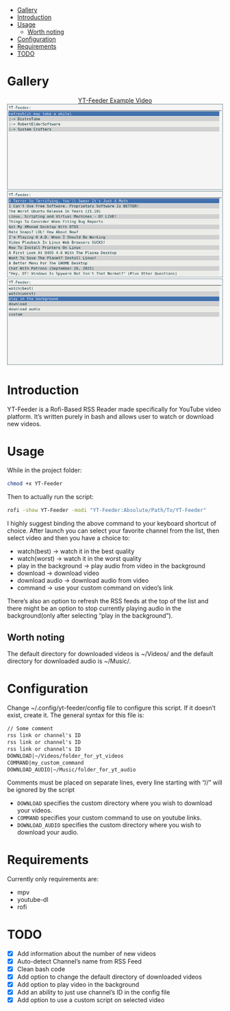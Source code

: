 - [Gallery](#orgd583cfa)
- [Introduction](#org4bb8cd2)
- [Usage](#org3350588)
  - [Worth noting](#org4c9b73e)
- [Configuration](#org36257a9)
- [Requirements](#org2f30f84)
- [TODO](#org971f9a2)


<a id="orgd583cfa"></a>

# Gallery


<p align="center">
  <a href="https://youtu.be/V2Oi5kPDTj4" style="bold" align="center">YT-Feeder Example Video</a>
  <img src="./src/yt-feeder-1.png" width="700">
  <img src="./src/yt-feeder-2.png" width="700">
  <img src="./src/yt-feeder-3.png" width="700">
</p>


<a id="org4bb8cd2"></a>

# Introduction

YT-Feeder is a Rofi-Based RSS Reader made specifically for YouTube video platform. It&rsquo;s written purely in bash and allows user to watch or download new videos.


<a id="org3350588"></a>

# Usage

While in the project folder:

```bash
chmod +x YT-Feeder
```

Then to actually run the script:

```bash
rofi -show YT-Feeder -modi "YT-Feeder:Absolute/Path/To/YT-Feeder"
```

I highly suggest binding the above command to your keyboard shortcut of choice. After launch you can select your favorite channel from the list, then select video and then you have a choice to:

-   watch(best) -> watch it in the best quality
-   watch(worst) -> watch it in the worst quality
-   play in the background -> play audio from video in the background
-   download -> download video
-   download audio -> download audio from video
-   command -> use your custom command on video&rsquo;s link

There&rsquo;s also an option to refresh the RSS feeds at the top of the list and there might be an option to stop currently playing audio in the background(only after selecting &ldquo;play in the background&rdquo;).


<a id="org4c9b73e"></a>

## Worth noting

The default directory for downloaded videos is ~/Videos/ and the default directory for downloaded audio is ~/Music/.


<a id="org36257a9"></a>

# Configuration

Change ~/.config/yt-feeder/config file to configure this script. If it doesn&rsquo;t exist, create it. The general syntax for this file is:

```
// Some comment
rss link or channel's ID
rss link or channel's ID
rss link or channel's ID
DOWNLOAD|~/Videos/folder_for_yt_videos
COMMAND|my_custom_command
DOWNLOAD_AUDIO|~/Music/folder_for_yt_audio
```

Comments must be placed on separate lines, every line starting with &ldquo;//&rdquo; will be ignored by the script

-   `DOWNLOAD` specifies the custom directory where you wish to download your videos.
-   `COMMAND` specifies your custom command to use on youtube links.
-   `DOWNLOAD_AUDIO` specifies the custom directory where you wish to download your audio.


<a id="org2f30f84"></a>

# Requirements

Currently only requirements are:

-   mpv
-   youtube-dl
-   rofi


<a id="org971f9a2"></a>

# TODO

-   [X] Add information about the number of new videos
-   [X] Auto-detect Channel&rsquo;s name from RSS Feed
-   [X] Clean bash code
-   [X] Add option to change the default directory of downloaded videos
-   [X] Add option to play video in the background
-   [X] Add an ability to just use channel&rsquo;s ID in the config file
-   [X] Add option to use a custom script on selected video
